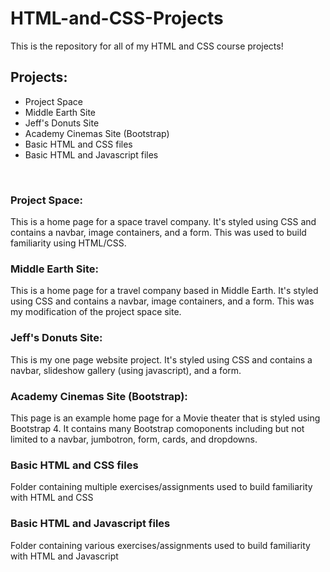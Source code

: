 <h1>HTML-and-CSS-Projects</h1>
<p>This is the repository for all of my HTML and CSS course projects!</p>
<h2>Projects:</h2>
<ul>
<li>Project Space</li>
<li>Middle Earth Site</li>
<li>Jeff's Donuts Site</li>
<li>Academy Cinemas Site (Bootstrap)</li>
<li>Basic HTML and CSS files</li>
<li>Basic HTML and Javascript files</li>
</ul>
<br>
<h3>Project Space:</h3>
<p>This is a home page for a space travel company. It's styled using CSS and contains a navbar, image containers, and a form. This was used to build familiarity using HTML/CSS.</p>
<h3>Middle Earth Site:</h3>
<p>This is a home page for a travel company based in Middle Earth. It's styled using CSS and contains a navbar, image containers, and a form. This was my modification of the project space site.</p>
<h3>Jeff's Donuts Site:</h3>
<p>This is my one page website project. It's styled using CSS and contains a navbar, slideshow gallery (using javascript), and a form.</p>
<h3>Academy Cinemas Site (Bootstrap):</h3>
<p>This page is an example home page for a Movie theater that is styled using Bootstrap 4. It contains many Bootstrap comoponents including but not limited to a navbar, jumbotron, form, cards, and dropdowns.</p>
<h3>Basic HTML and CSS files</h3>
<p>Folder containing multiple exercises/assignments used to build familiarity with HTML and CSS</p>
<h3>Basic HTML and Javascript files</h3>
<p>Folder containing various exercises/assignments used to build familiarity with HTML and Javascript</p>

